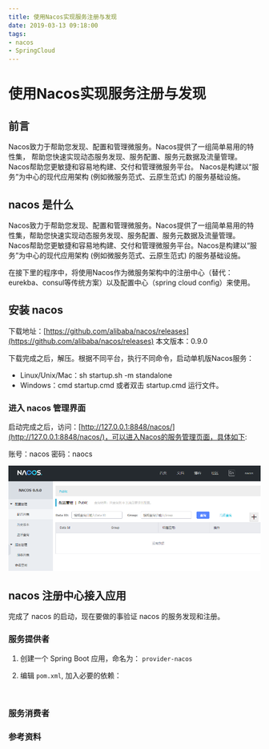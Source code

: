 ```yaml
---
title: 使用Nacos实现服务注册与发现
date: 2019-03-13 09:18:00
tags:
- nacos
- SpringCloud
---
```


# 使用Nacos实现服务注册与发现

## 前言

Nacos致力于帮助您发现、配置和管理微服务。Nacos提供了一组简单易用的特性集，
帮助您快速实现动态服务发现、服务配置、服务元数据及流量管理。Nacos帮助您更敏捷和容易地构建、交付和管理微服务平台。
Nacos是构建以“服务”为中心的现代应用架构 (例如微服务范式、云原生范式) 的服务基础设施。

## nacos 是什么

Nacos致力于帮助您发现、配置和管理微服务。Nacos提供了一组简单易用的特性集，帮助您快速实现动态服务发现、服务配置、服务元数据及流量管理。
Nacos帮助您更敏捷和容易地构建、交付和管理微服务平台。Nacos是构建以“服务”为中心的现代应用架构 (例如微服务范式、云原生范式) 的服务基础设施。

在接下里的程序中，将使用Nacos作为微服务架构中的注册中心（替代：eurekba、consul等传统方案）以及配置中心（spring cloud config）来使用。

## 安装 nacos

下载地址：[https://github.com/alibaba/nacos/releases](https://github.com/alibaba/nacos/releases)
本文版本：0.9.0

下载完成之后，解压。根据不同平台，执行不同命令，启动单机版Nacos服务：

- Linux/Unix/Mac：sh startup.sh -m standalone
- Windows：cmd startup.cmd 或者双击 startup.cmd 运行文件。

### 进入 nacos 管理界面

启动完成之后，访问：[http://127.0.0.1:8848/nacos/](http://127.0.0.1:8848/nacos/)，可以进入Nacos的服务管理页面，具体如下:

账号：nacos 密码：naocs

![nacos管理界面](images/nacos管理界面.png)

## nacos 注册中心接入应用

完成了 nacos 的启动，现在要做的事验证 nacos 的服务发现和注册。

### 服务提供者

1. 创建一个 Spring Boot 应用，命名为： `provider-nacos`

2. 编辑 `pom.xml`, 加入必要的依赖：

    ```xml
       
    ```

### 服务消费者

### 参考资料